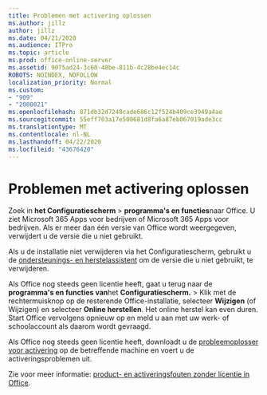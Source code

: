 ```yaml
---
title: Problemen met activering oplossen
ms.author: jillz
author: jillz
ms.date: 04/21/2020
ms.audience: ITPro
ms.topic: article
ms.prod: office-online-server
ms.assetid: 9075ad24-3c60-48be-811b-4c28be4ec14c
ROBOTS: NOINDEX, NOFOLLOW
localization_priority: Normal
ms.custom:
- "909"
- "2000021"
ms.openlocfilehash: 871db32d7248cade686c12f524b409ce3949a4ae
ms.sourcegitcommit: 55eff703a17e500681d8fa6a87eb067019ade3cc
ms.translationtype: MT
ms.contentlocale: nl-NL
ms.lasthandoff: 04/22/2020
ms.locfileid: "43676420"
---
```

# <a name="activation-troubleshooting"></a>Problemen met activering oplossen

Zoek in **het Configuratiescherm** \> **programma's en functies**naar Office. U ziet Microsoft 365 Apps voor bedrijven of Microsoft 365 Apps voor bedrijven. Als er meer dan één versie van Office wordt weergegeven, verwijdert u de versie die u niet gebruikt.
  
Als u de installatie niet verwijderen via het Configuratiescherm, gebruikt u de [ondersteunings- en herstelassistent](https://aka.ms/SARA-OfficeUninstall-Alchemy) om de versie die u niet gebruikt, te verwijderen.
  
Als Office nog steeds geen licentie heeft, gaat u terug naar de **programma's en functies van**het **Configuratiescherm.** \> Klik met de rechtermuisknop op de resterende Office-installatie, selecteer **Wijzigen** (of Wijzigen) en selecteer **Online herstellen**. Het online herstel kan even duren. Start Office vervolgens opnieuw op en meld u aan met uw werk- of schoolaccount als daarom wordt gevraagd.
  
Als Office nog steeds geen licentie heeft, downloadt u de [probleemoplosser voor activering](https://aka.ms/SARA-OfficeActivation-Alchemy) op de betreffende machine en voert u de activeringsproblemen uit.
  
Zie voor meer informatie: [product- en activeringsfouten zonder licentie in Office](https://support.office.com/article/0d23d3c0-c19c-4b2f-9845-5344fedc4380).
